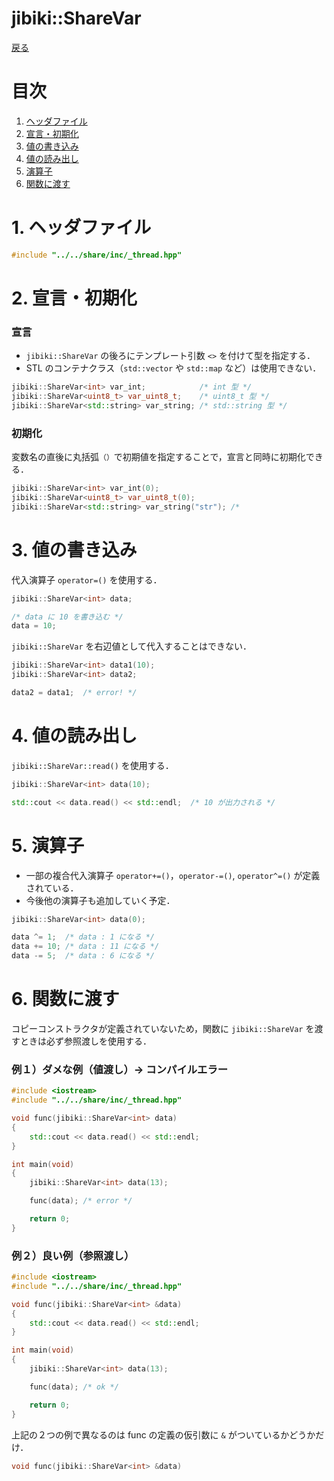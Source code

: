 # jibiki::ShareVar
[戻る](overview.md/#jibikiShareVar)

# 目次
1. [ヘッダファイル](#1-ヘッダファイル)
2. [宣言・初期化](#2-宣言初期化)
3. [値の書き込み](#3-値の書き込み)
4. [値の読み出し](#4-値の読み出し)
5. [演算子](#5-演算子)
6. [関数に渡す](#6-関数に渡す)

# 1. ヘッダファイル
```C++
#include "../../share/inc/_thread.hpp"
```

# 2. 宣言・初期化
### 宣言
* `jibiki::ShareVar` の後ろにテンプレート引数 `<>` を付けて型を指定する．
* STL のコンテナクラス（`std::vector` や `std::map` など）は使用できない．

```C++
jibiki::ShareVar<int> var_int;            /* int 型 */
jibiki::ShareVar<uint8_t> var_uint8_t;    /* uint8_t 型 */
jibiki::ShareVar<std::string> var_string; /* std::string 型 */
```

### 初期化
変数名の直後に丸括弧`（）`で初期値を指定することで，宣言と同時に初期化できる．

```C++
jibiki::ShareVar<int> var_int(0);
jibiki::ShareVar<uint8_t> var_uint8_t(0);
jibiki::ShareVar<std::string> var_string("str"); /* 
```

# 3. 値の書き込み
代入演算子 `operator=()` を使用する．

```C++
jibiki::ShareVar<int> data;

/* data に 10 を書き込む */
data = 10;
```

`jibiki::ShareVar` を右辺値として代入することはできない．
```C++
jibiki::ShareVar<int> data1(10);
jibiki::ShareVar<int> data2;

data2 = data1;  /* error! */
```

# 4. 値の読み出し
`jibiki::ShareVar::read()` を使用する．

```C++
jibiki::ShareVar<int> data(10);

std::cout << data.read() << std::endl;  /* 10 が出力される */
```

# 5. 演算子
* 一部の複合代入演算子 `operator+=()`，`operator-=()`, `operator^=()` が定義されている．
* 今後他の演算子も追加していく予定．

```C++
jibiki::ShareVar<int> data(0);

data ^= 1;  /* data : 1 になる */
data += 10; /* data : 11 になる */
data -= 5;  /* data : 6 になる */
```

# 6. 関数に渡す
コピーコンストラクタが定義されていないため，関数に `jibiki::ShareVar` を渡すときは必ず参照渡しを使用する．

### 例１）ダメな例（値渡し）→ コンパイルエラー
```C++
#include <iostream>
#include "../../share/inc/_thread.hpp"

void func(jibiki::ShareVar<int> data)
{
    std::cout << data.read() << std::endl;
}

int main(void)
{
    jibiki::ShareVar<int> data(13);

    func(data); /* error */

    return 0;
}
```

### 例２）良い例（参照渡し）
```C++
#include <iostream>
#include "../../share/inc/_thread.hpp"

void func(jibiki::ShareVar<int> &data)
{
    std::cout << data.read() << std::endl;
}

int main(void)
{
    jibiki::ShareVar<int> data(13);

    func(data); /* ok */

    return 0;
}
```

上記の２つの例で異なるのは func の定義の仮引数に `&` がついているかどうかだけ．

```C++
void func(jibiki::ShareVar<int> &data)
```